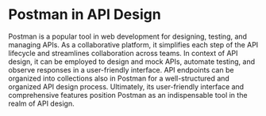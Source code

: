 # Postman in API Design

Postman is a popular tool in web development for designing, testing, and managing APIs. As a collaborative platform, it simplifies each step of the API lifecycle and streamlines collaboration across teams. In context of API design, it can be employed to design and mock APIs, automate testing, and observe responses in a user-friendly interface. API endpoints can be organized into collections also in Postman for a well-structured and organized API design process. Ultimately, its user-friendly interface and comprehensive features position Postman as an indispensable tool in the realm of API design.